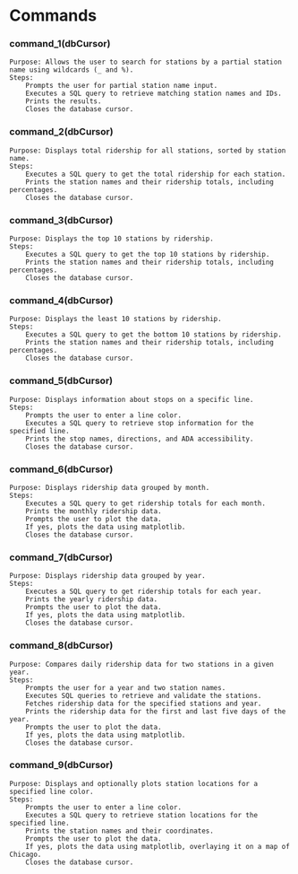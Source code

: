 # Commands
### command_1(dbCursor)

    Purpose: Allows the user to search for stations by a partial station name using wildcards (_ and %).
    Steps:
        Prompts the user for partial station name input.
        Executes a SQL query to retrieve matching station names and IDs.
        Prints the results.
        Closes the database cursor.

### command_2(dbCursor)

    Purpose: Displays total ridership for all stations, sorted by station name.
    Steps:
        Executes a SQL query to get the total ridership for each station.
        Prints the station names and their ridership totals, including percentages.
        Closes the database cursor.

### command_3(dbCursor)

    Purpose: Displays the top 10 stations by ridership.
    Steps:
        Executes a SQL query to get the top 10 stations by ridership.
        Prints the station names and their ridership totals, including percentages.
        Closes the database cursor.

### command_4(dbCursor)

    Purpose: Displays the least 10 stations by ridership.
    Steps:
        Executes a SQL query to get the bottom 10 stations by ridership.
        Prints the station names and their ridership totals, including percentages.
        Closes the database cursor.

### command_5(dbCursor)

    Purpose: Displays information about stops on a specific line.
    Steps:
        Prompts the user to enter a line color.
        Executes a SQL query to retrieve stop information for the specified line.
        Prints the stop names, directions, and ADA accessibility.
        Closes the database cursor.

### command_6(dbCursor)

    Purpose: Displays ridership data grouped by month.
    Steps:
        Executes a SQL query to get ridership totals for each month.
        Prints the monthly ridership data.
        Prompts the user to plot the data.
        If yes, plots the data using matplotlib.
        Closes the database cursor.

### command_7(dbCursor)

    Purpose: Displays ridership data grouped by year.
    Steps:
        Executes a SQL query to get ridership totals for each year.
        Prints the yearly ridership data.
        Prompts the user to plot the data.
        If yes, plots the data using matplotlib.
        Closes the database cursor.

### command_8(dbCursor)

    Purpose: Compares daily ridership data for two stations in a given year.
    Steps:
        Prompts the user for a year and two station names.
        Executes SQL queries to retrieve and validate the stations.
        Fetches ridership data for the specified stations and year.
        Prints the ridership data for the first and last five days of the year.
        Prompts the user to plot the data.
        If yes, plots the data using matplotlib.
        Closes the database cursor.

### command_9(dbCursor)

    Purpose: Displays and optionally plots station locations for a specified line color.
    Steps:
        Prompts the user to enter a line color.
        Executes a SQL query to retrieve station locations for the specified line.
        Prints the station names and their coordinates.
        Prompts the user to plot the data.
        If yes, plots the data using matplotlib, overlaying it on a map of Chicago.
        Closes the database cursor.
